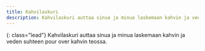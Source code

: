 ```yaml
---
title: Kahvilaskuri
description: Kahvilaskuri auttaa sinua ja minua laskemaan kahvin ja veden suhteen pour over kahvin teossa.
---
```


{: class="lead"}
Kahvilaskuri auttaa sinua ja minua laskemaan kahvin ja veden suhteen pour over kahvin teossa.
